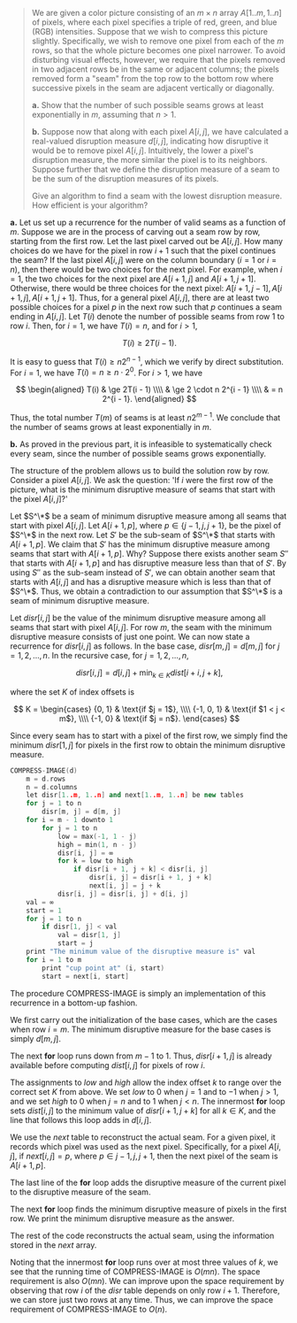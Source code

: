 > We are given a color picture consisting of an $m \times n$ array $A[1..m, 1..n]$ of pixels, where each pixel specifies a triple of red, green, and blue (RGB) intensities. Suppose that we wish to compress this picture slightly. Specifically, we wish to remove one pixel from each of the $m$ rows, so that the whole picture becomes one pixel narrower. To avoid disturbing visual effects, however, we require that the pixels removed in two adjacent rows be in the same or adjacent columns; the pixels removed form a "seam" from the top row to the bottom row where successive pixels in the seam are adjacent vertically or diagonally.
>
> **a.** Show that the number of such possible seams grows at least exponentially in $m$, assuming that $n > 1$.
>
> **b.** Suppose now that along with each pixel $A[i, j]$, we have calculated a real-valued disruption measure $d[i, j]$, indicating how disruptive it would be to remove pixel $A[i, j]$. Intuitively, the lower a pixel's disruption measure, the more similar the pixel is to its neighbors. Suppose further that we define the disruption measure of a seam to be the sum of the disruption measures of its pixels.
>
> Give an algorithm to find a seam with the lowest disruption measure. How efficient is your algorithm?

**a.**  Let us set up a recurrence for the number of valid seams as a function of $m$. Suppose we are in the process of carving out a seam row by row, starting from the first row. Let the last pixel carved out be $A[i, j]$. How many choices do we have for the pixel in row $i + 1$ such that the pixel continues the seam? If the last pixel $A[i, j]$ were on the column boundary ($i = 1$ or $i = n$), then there would be two choices for the next pixel. For example, when $i = 1$, the two choices for the next pixel are $A[i + 1, j]$ and $A[i + 1, j + 1]$. Otherwise, there would be three choices for the next pixel: $A[i + 1, j - 1], A[i + 1, j], A[i + 1, j + 1]$. Thus, for a general pixel $A[i, j]$, there are at least two possible choices for a pixel $p$ in the next row such that $p$ continues a seam ending in $A[i, j]$. Let $T(i)$ denote the number of possible seams from row $1$ to row $i$. Then, for $i = 1$, we have $T(i) = n$, and for $i > 1$,

$$T(i) \ge 2T(i - 1).$$

It is easy to guess that $T(i) \ge n2^{n - 1}$, which we verify by direct substitution. For $i = 1$, we have $T(i) = n \ge n \cdot 2^0$. For $i > 1$, we have

$$
\begin{aligned}
T(i) & \ge 2T(i - 1) \\\\
     & \ge 2 \cdot n 2^{i - 1} \\\\
     & =   n 2^{i - 1}.
\end{aligned}
$$

Thus, the total number $T(m)$ of seams is at least $n2^{m - 1}$. We conclude that the number of seams grows at least exponentially in $m$.

**b.** As proved in the previous part, it is infeasible to systematically check every seam, since the number of possible seams grows exponentially.

The structure of the problem allows us to build the solution row by row. Consider a pixel $A[i, j]$. We ask the question: 'If $i$ were the first row of the picture, what is the minimum disruptive measure of seams that start with the pixel $A[i, j]$?'

Let $S^\*$ be a seam of minimum disruptive measure among all seams that start with pixel $A[i, j]$. Let $A[i + 1, p]$, where $p \in \{j - 1, j, j + 1\}$, be the pixel of $S^\*$ in the next row. Let $S'$ be the sub-seam of $S^\*$ that starts with $A[i + 1, p]$. We claim that $S'$ has the minimum disruptive measure among seams that start with $A[i + 1, p]$. Why? Suppose there exists another seam $S''$ that starts with $A[i + 1, p]$ and has disruptive measure less than that of $S'$. By using $S''$ as the sub-seam instead of $S'$, we can obtain another seam that starts with $A[i, j]$ and has a disruptive measure which is less than that of $S^\*$. Thus, we obtain a contradiction to our assumption that $S^\*$ is a seam of minimum disruptive measure.

Let $disr[i, j]$ be the value of the minimum disruptive measure among all seams that start with pixel $A[i, j]$. For row $m$, the seam with the minimum disruptive measure consists of just one point. We can now state a recurrence for $disr[i, j]$  as follows. In the base case, $disr[m, j] = d[m, j]$ for $j = 1, 2, \ldots, n$. In the recursive case, for $j = 1, 2, \ldots, n$,

$$disr[i, j] = d[i, j] + \min_{k \in K}{dist[i + i, j + k]},$$

where the set $K$ of index offsets is

$$
K =
\begin{cases}
{0, 1}     & \text{if $j = 1$}, \\\\
{-1, 0, 1} & \text{if $1 < j < m$}, \\\\
{-1, 0}    & \text{if $j = n$}.
\end{cases}
$$

Since every seam has to start with a pixel of the first row, we simply find the minimum $disr[1, j]$ for pixels in the first row to obtain the minimum disruptive measure.

```cpp
COMPRESS-IMAGE(d)
    m = d.rows
    n = d.columns
    let disr[1..m, 1..n] and next[1..m, 1..n] be new tables
    for j = 1 to n
        disr[m, j] = d[m, j]
    for i = m - 1 downto 1
        for j = 1 to n
            low = max(-1, 1 - j)
            high = min(1, n - j)
            disr[i, j] = ∞
            for k = low to high
                if disr[i + 1, j + k] < disr[i, j]
                    disr[i, j] = disr[i + 1, j + k]
                    next[i, j] = j + k
            disr[i, j] = disr[i, j] + d[i, j]
    val = ∞
    start = 1
    for j = 1 to n
        if disr[1, j] < val
            val = disr[1, j]
            start = j
    print "The minimum value of the disruptive measure is" val
    for i = 1 to m
        print "cup point at" (i, start)
        start = next[i, start]
```

The procedure $\text{COMPRESS-IMAGE}$ is simply an implementation of this recurrence in a bottom-up fashion.

We first carry out the initialization of the base cases, which are the cases when row $i = m$. The minimum disruptive measure for the base cases is simply $d[m, j]$.

The next **for** loop runs down from $m - 1$ to $1$. Thus, $disr[i + 1, j]$ is already available before computing $dist[i, j]$ for pixels of row $i$.

The assignments to $low$ and $high$ allow the index offset $k$ to range over the correct set $K$ from above. We set $low$ to $0$ when $j = 1$ and to $-1$ when $j > 1$, and we set $high$ to $0$ when $j = n$ and to $1$ when $j < n$. The innermost **for** loop sets $dist[i, j]$ to the minimum value of $disr[i + 1, j + k]$ for all $k \in K$, and the line that follows this loop adds in $d[i, j]$.

We use the $next$ table to reconstruct the actual seam. For a given pixel, it records which pixel was used as the next pixel. Specifically, for a pixel $A[i, j]$, if $next[i, j] = p$, where $p \in {j - 1, j, j + 1}$, then the next pixel of the seam is $A[i + 1, p]$.

The last line of the **for** loop adds the disruptive measure of the current pixel to the disruptive measure of the seam.

The next **for** loop finds the minimum disruptive measure of pixels in the first row. We print the minimum disruptive measure as the answer.

The rest of the code reconstructs the actual seam, using the information stored in the $next$ array.

Noting that the innermost **for** loop runs over at most three values of $k$, we see that the running time of $\text{COMPRESS-IMAGE}$ is $O(mn)$. The space requirement is also $O(mn)$. We can improve upon the space requirement by observing that row $i$ of the $disr$ table depends on only row $i + 1$. Therefore, we can store just two rows at any time. Thus, we can improve the space requirement of $\text{COMPRESS-IMAGE}$ to $O(n)$.
